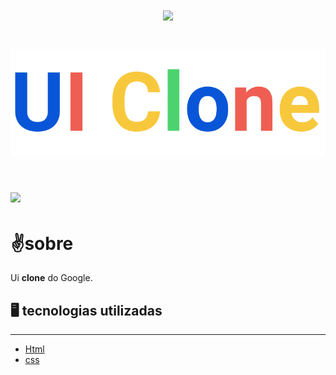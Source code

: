 <h1 align="center">
    <img src="https://img.shields.io/badge/ui-clone-orange">

    
</h1>






<h1 align ="center">
 <img src="./assets/logo.svg">
</h1>


<h1>

 <img src="https://ik.imagekit.io/xa17hw2zx2/Peek_31-10-2020_12-27_LpUG55Vge.gif">
</h1>

# ✌️sobre

Ui **clone** do Google.


## 🖥 tecnologias utilizadas
---

- [Html](https://clonedogoogle.netlify.app/)
- [css](https://clonedogoogle.netlify.app/)




